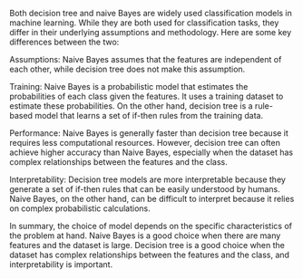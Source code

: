 Both decision tree and naive Bayes are widely used classification models in machine learning. While they are both used for classification tasks, they differ in their underlying assumptions and methodology. Here are some key differences between the two:

Assumptions: Naive Bayes assumes that the features are independent of each other, while decision tree does not make this assumption.

Training: Naive Bayes is a probabilistic model that estimates the probabilities of each class given the features. It uses a training dataset to estimate these probabilities. On the other hand, decision tree is a rule-based model that learns a set of if-then rules from the training data.

Performance: Naive Bayes is generally faster than decision tree because it requires less computational resources. However, decision tree can often achieve higher accuracy than Naive Bayes, especially when the dataset has complex relationships between the features and the class.

Interpretability: Decision tree models are more interpretable because they generate a set of if-then rules that can be easily understood by humans. Naive Bayes, on the other hand, can be difficult to interpret because it relies on complex probabilistic calculations.

In summary, the choice of model depends on the specific characteristics of the problem at hand. Naive Bayes is a good choice when there are many features and the dataset is large. Decision tree is a good choice when the dataset has complex relationships between the features and the class, and interpretability is important.




